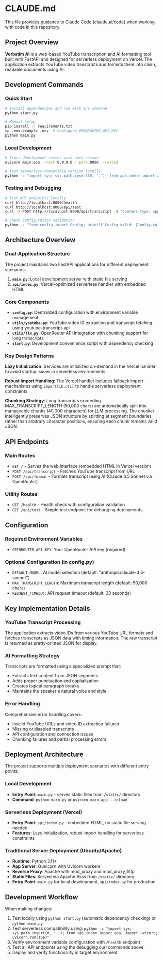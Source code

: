 # CLAUDE.md

This file provides guidance to Claude Code (claude.ai/code) when working with code in this repository.

## Project Overview

**Verbatim AI** is a web-based YouTube transcription and AI formatting tool built with FastAPI and designed for serverless deployment on Vercel. The application extracts YouTube video transcripts and formats them into clean, readable documents using AI.

## Development Commands

### Quick Start

```bash
# Install dependencies and run with one command
python start.py

# Manual setup
pip install -r requirements.txt
cp .env.example .env  # Configure OPENROUTER_API_KEY
python main.py
```

### Local Development

```bash
# Start development server with auto-reload
uvicorn main:app --host 0.0.0.0 --port 8000 --reload

# Test serverless-compatible version locally
python -c "import sys; sys.path.insert(0, '.'); from api.index import app; import uvicorn; uvicorn.run(app, host='0.0.0.0', port=8000)"
```

### Testing and Debugging

```bash
# Test API endpoints locally
curl http://localhost:8000/health
curl http://localhost:8000/api/test
curl -X POST http://localhost:8000/api/transcript -H "Content-Type: application/json" -d '{"youtube_url":"https://youtube.com/watch?v=VIDEO_ID"}'

# Check configuration validation
python -c "from config import Config; print(f'Config valid: {Config.validate_config()}')"
```

## Architecture Overview

### Dual-Application Structure

The project maintains two FastAPI applications for different deployment scenarios:

1. **`main.py`**: Local development server with static file serving
2. **`api/index.py`**: Vercel-optimized serverless handler with embedded HTML

### Core Components

- **`config.py`**: Centralized configuration with environment variable management
- **`utils/youtube.py`**: YouTube video ID extraction and transcript fetching using youtube-transcript-api
- **`utils/llm.py`**: OpenRouter API integration with chunking support for long transcripts
- **`start.py`**: Development convenience script with dependency checking

### Key Design Patterns

**Lazy Initialization**: Services are initialized on-demand in the Vercel handler to avoid startup issues in serverless environments.

**Robust Import Handling**: The Vercel handler includes fallback import mechanisms using `importlib.util` to handle serverless deployment constraints.

**Chunking Strategy**: Long transcripts exceeding MAX_TRANSCRIPT_LENGTH (50,000 chars) are automatically split into manageable chunks (40,000 characters) for LLM processing. The chunker intelligently preserves JSON structure by splitting at segment boundaries rather than arbitrary character positions, ensuring each chunk remains valid JSON.

## API Endpoints

### Main Routes

- `GET /` - Serves the web interface (embedded HTML in Vercel version)
- `POST /api/transcript` - Fetches YouTube transcript from URL
- `POST /api/format` - Formats transcript using AI (Claude 3.5 Sonnet via OpenRouter)

### Utility Routes

- `GET /health` - Health check with configuration validation
- `GET /api/test` - Simple test endpoint for debugging deployments

## Configuration

### Required Environment Variables

- `OPENROUTER_API_KEY`: Your OpenRouter API key (required)

### Optional Configuration (in config.py)

- `DEFAULT_MODEL`: AI model selection (default: "anthropic/claude-3.5-sonnet")
- `MAX_TRANSCRIPT_LENGTH`: Maximum transcript length (default: 50,000 chars)
- `REQUEST_TIMEOUT`: API request timeout (default: 30 seconds)

## Key Implementation Details

### YouTube Transcript Processing

The application extracts video IDs from various YouTube URL formats and fetches transcripts as JSON data with timing information. The raw transcript is returned as pretty-printed JSON for display.

### AI Formatting Strategy

Transcripts are formatted using a specialized prompt that:

- Extracts text content from JSON segments
- Adds proper punctuation and capitalization
- Creates logical paragraph breaks
- Maintains the speaker's natural voice and style

### Error Handling

Comprehensive error handling covers:

- Invalid YouTube URLs and video ID extraction failures
- Missing or disabled transcripts
- API configuration and connection issues
- Chunking failures and partial processing errors

## Deployment Architecture

The project supports multiple deployment scenarios with different entry points:

### Local Development
- **Entry Point**: `main.py` - serves static files from `/static/` directory
- **Command**: `python main.py` or `uvicorn main:app --reload`

### Serverless Deployment (Vercel)
- **Entry Point**: `api/index.py` - embedded HTML, no static file serving needed
- **Features**: Lazy initialization, robust import handling for serverless constraints

### Traditional Server Deployment (Ubuntu/Apache)
- **Runtime**: Python 3.11+
- **App Server**: Gunicorn with Uvicorn workers
- **Reverse Proxy**: Apache with mod_proxy and mod_proxy_http
- **Static Files**: Served via Apache Alias from `/static/` directory
- **Entry Point**: `main.py` for local development, `api/index.py` for production

## Development Workflow

When making changes:

1. Test locally using `python start.py` (automatic dependency checking) or `python main.py`
2. Test serverless compatibility using: `python -c "import sys; sys.path.insert(0, '.'); from api.index import app; import uvicorn; uvicorn.run(app)"`
3. Verify environment variable configuration with `/health` endpoint
4. Test all API endpoints using the debugging curl commands above
5. Deploy and verify functionality in target environment
